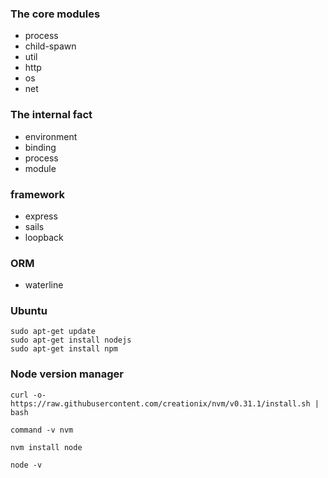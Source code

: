 ### The core modules

- process
- child-spawn
- util
- http
- os
- net


### The internal fact

- environment
- binding
- process
- module


### framework

- express
- sails
- loopback


### ORM

- waterline


### Ubuntu

```
sudo apt-get update
sudo apt-get install nodejs
sudo apt-get install npm
```

### Node version manager

```
curl -o- https://raw.githubusercontent.com/creationix/nvm/v0.31.1/install.sh | bash

command -v nvm

nvm install node

node -v
```
